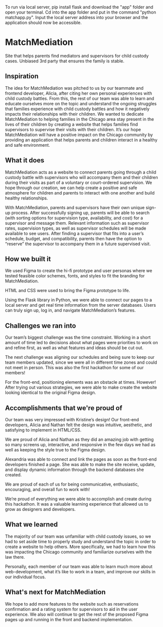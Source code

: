 To run via local server, pip install flask and download the "app" folder and open your terminal. Cd into the app folder and put in the command "python matchapp.py". Input the local server address into your browser and the application should now be accessible.

# MatchMediation
Site that helps parents find mediators and supervisors for child custody cases. Unbiased 3rd party that ensures the family is stable.

## Inspiration
The idea for MatchMediation was pitched to us by our teammate and frontend developer, Alicia, after citing her own personal experiences with child custody battles. From this, the rest of our team was able to learn and educate ourselves more on the topic and understand the ongoing struggles that families experience with child custody battles and how it negatively impacts their relationships with their children. We wanted to dedicate MatchMediation to helping families in the Chicago area stay present in the lives of their children by creating a website that helps families find supervisors to supervise their visits with their children. It’s our hope MatchMediation will have a positive impact on the Chicago community by providing an application that helps parents and children interact in a healthy and safe environment.

## What it does
MatchMediation acts as a website to connect parents going through a child custody battle with supervisors who will accompany them and their children during their visits as part of a voluntary or court-ordered supervision. We hope through our creation, we can help create a positive and safe atmosphere for children and parents to interact with one another and build healthy relationships. 

With MatchMediation, parents and supervisors have their own unique sign-up process. After successfully signing up, parents will be able to search (with sorting options for supervision type, availability, and cost) for a supervisor and message them. Relevant information such as supervisor rates, supervision types, as well as supervisor schedules will be made available to see users. After finding a supervisor that fits into a user’s schedule, budget, and compatibility, parents then have the option to “reserve” the supervisor to accompany them in a future supervised visit. 

## How we built it
We used Figma to create the hi-fi prototype and user personas where we tested feasible color schemes, fonts, and styles to fit the branding for MatchMediation. 

HTML and CSS were used to bring the Figma prototype to life.

Using the Flask library in Python, we were able to connect our pages to a local server and get real time information from the server databases. Users can truly sign up, log in, and navigate MatchMediation’s features.

## Challenges we ran into
Our team’s biggest challenge was the time constraint. Working in a short amount of time led to decisions about what pages were priorities to work on and refine first, as well as what features and ideas should be cut out.

The next challenge was aligning our schedules and being sure to keep our team members updated, since we were all in different time zones and could not meet in person. This was also the first hackathon for some of our members!

For the front-end, positioning elements was an obstacle at times. However! After trying out various strategies, we were able to make create the website looking identical to the original Figma design.


## Accomplishments that we're proud of
Our team was very impressed with Kristine’s design! Our front-end developers, Alicia and Nathan felt the design was intuitive, aesthetic, and satisfying to implement in HTML/CSS. 

We are proud of Alicia and Nathan as they did an amazing job with getting so many screens up, interactive, and responsive in the few days we had as well as keeping the style true to the Figma design. 

Alexandria was able to connect and link the pages as soon as the front-end developers finished a page. She was able to make the site receive, update, and display dynamic information through the backend databases she created.

We are proud of each of us for being communicative, enthusiastic, encouraging, and overall fun to work with!

We’re proud of everything we were able to accomplish and create during this hackathon. It was a valuable learning experience that allowed us to grow as designers and developers. 

## What we learned
The majority of our team was unfamiliar with child custody issues, so we had to set aside time to properly study and understand the topic in order to create a website to help others. More specifically, we had to learn how this was impacting the Chicago community and familiarize ourselves with the law there. 

Personally, each member of our team was able to learn much more about web-development, what it’s like to work in a team, and improve our skills in our individual focus.

## What's next for MatchMediation
We hope to add more features to the website such as reservations confirmation and a rating system for supervisors to aid in the user experience. We also will continue to get the rest of the proposed Figma pages up and running in the front and backend implementation.
